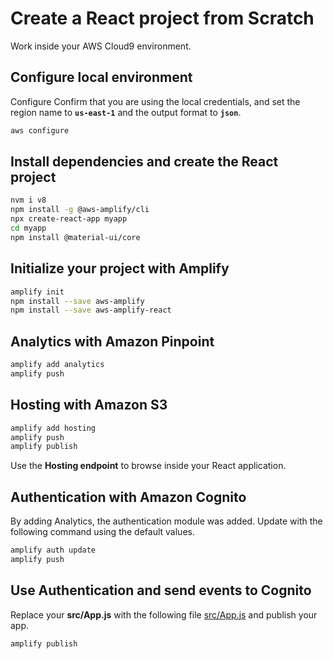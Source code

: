 # Create a React project from Scratch

Work inside your AWS Cloud9 environment.

## Configure local environment

Configure Confirm that you are using the local credentials, and set the region name to **`us-east-1`** and the output format to **`json`**. 

``` bash
aws configure
```

## Install dependencies and create the React project

``` bash
nvm i v8
npm install -g @aws-amplify/cli
npx create-react-app myapp
cd myapp
npm install @material-ui/core
```

## Initialize your project with Amplify

``` bash
amplify init
npm install --save aws-amplify
npm install --save aws-amplify-react
```

## Analytics with Amazon Pinpoint

``` bash
amplify add analytics
amplify push
```

## Hosting with Amazon S3

``` bash
amplify add hosting
amplify push
amplify publish
```

Use the **Hosting endpoint** to browse inside your React application.

## Authentication with Amazon Cognito

By adding Analytics, the authentication module was added. Update with the following command using the default values.

``` bash
amplify auth update
amplify push
```

## Use Authentication and send events to Cognito

Replace your **src/App.js** with the following file [src/App.js](src/App.js) and publish your app.

``` bash
amplify publish
```
